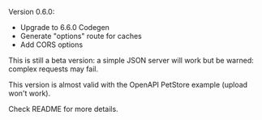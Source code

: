 Version 0.6.0:

- Upgrade to 6.6.0 Codegen
- Generate "options" route for caches
- Add CORS options

This is still a beta version: a simple JSON server will work but be warned:
complex requests may fail.

This version is almost valid with the OpenAPI PetStore example (upload won't work).

Check README for more details.
